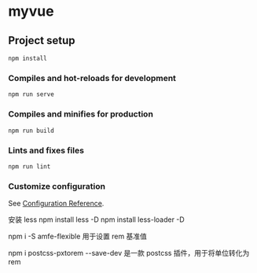 # myvue

## Project setup

```
npm install
```

### Compiles and hot-reloads for development

```
npm run serve
```

### Compiles and minifies for production

```
npm run build
```

### Lints and fixes files

```
npm run lint
```

### Customize configuration

See [Configuration Reference](https://cli.vuejs.org/config/).

安装 less
npm install less -D
npm install less-loader -D

npm i -S amfe-flexible 用于设置 rem 基准值

npm i postcss-pxtorem --save-dev 是一款 postcss 插件，用于将单位转化为 rem

<!--
安装 网页文档属性标签
npm install --save vue-meta

 -->
